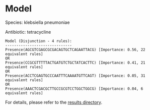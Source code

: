 
# Model

Species: klebsiella pneumoniae

Antibiotic: tetracycline

```
Model (Disjunction - 4 rules):
------------------------------
Presence(AGCGTCGAGCGCGACAGTGCTCAGAATTACG) [Importance: 0.56, 22 equivalent rules]
OR
Presence(CCGCGTTTTTACTGATGTCTGCTATCACTTC) [Importance: 0.41, 21 equivalent rules]
OR
Presence(ACCTCGAGTGCCCAATTTCAAAATGTTCAGT) [Importance: 0.05, 31 equivalent rules]
OR
Presence(AAACTCGACGCTTGCCGCGTCCTGGCTGGCG) [Importance: 0.04, 6 equivalent rules]

```

For details, please refer to the [results directory](../../../../../results/scm_b/klebsiella%20pneumoniae/tetracycline/repeat_3/).

